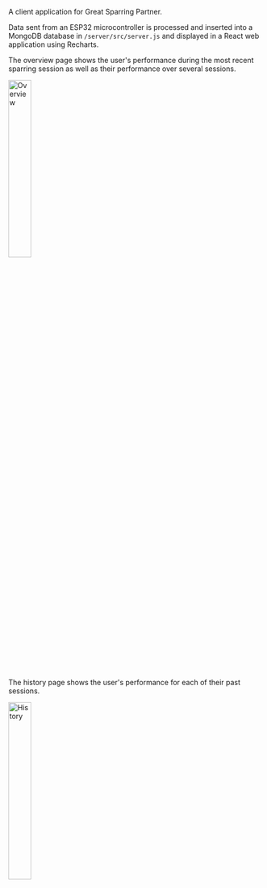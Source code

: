 A client application for Great Sparring Partner.

Data sent from an ESP32 microcontroller is processed and inserted into a MongoDB database in `/server/src/server.js` and displayed in a React web application using Recharts.

The overview page shows the user's performance during the most recent sparring session as well as their performance over several sessions.

<img src="https://user-images.githubusercontent.com/35076041/148548909-50d6be74-21cd-4df4-8970-d8f6d50b3930.png" alt="Overview" width="30%">

The history page shows the user's performance for each of their past sessions.

<img src="https://user-images.githubusercontent.com/35076041/148548907-92a5f055-914d-46ea-88d0-c13b1aee30fd.png" alt="History" width="30%">
